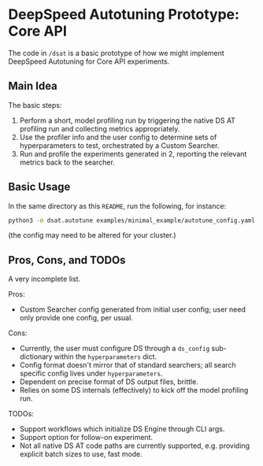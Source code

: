 # DeepSpeed Autotuning Prototype: Core API

The code in `/dsat` is a basic prototype of how we might implement DeepSpeed Autotuning for Core API experiments.

## Main Idea

The basic steps:

1. Perform a short, model profiling run by triggering the native DS AT profiling run and collecting
   metrics appropriately.
2. Use the profiler info and the user config to determine sets of hyperparameters to test, orchestrated by a Custom Searcher.
3. Run and profile the experiments generated in 2, reporting the relevant metrics back to the searcher.

## Basic Usage

In the same directory as this `README`, run the following, for instance:

```bash
python3 -m dsat.autotune examples/minimal_example/autotune_config.yaml examples/minimal_example
```

(the config may need to be altered for your cluster.)

## Pros, Cons, and TODOs

A very incomplete list.

Pros:

- Custom Searcher config generated from initial user config; user need only provide one config, per usual.

Cons:

- Currently, the user must configure DS through a `ds_config` sub-dictionary within the `hyperparameters` dict.
- Config format doesn't mirror that of standard searchers; all search specific config lives under `hyperparameters`.
- Dependent on precise format of DS output files, brittle.
- Relies on some DS internals (effectively) to kick off the model profiling run.

TODOs:

- Support workflows which initialize DS Engine through CLI args.
- Support option for follow-on experiment.
- Not all native DS AT code paths are currently supported, e.g. providing explicit batch sizes to use,
  fast mode.
